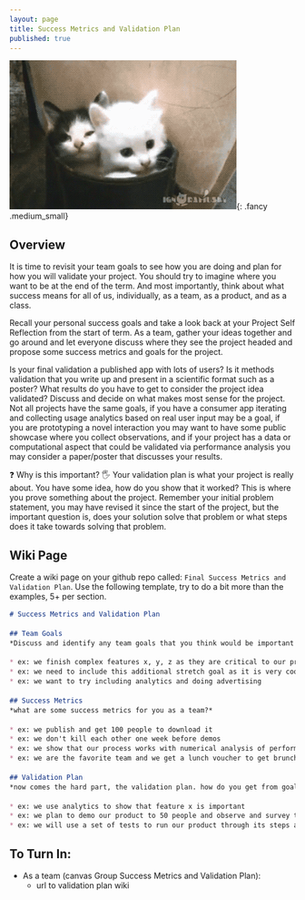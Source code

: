 ```yaml
---
layout: page
title: Success Metrics and Validation Plan
published: true
---
```



![](img/stretch-kittens.gif){: .fancy .medium_small}

## Overview 

It is time to revisit your team goals to see how you are doing and plan for how you will validate your project.  You should try to imagine where you want to be at the end of the term. And most importantly, think about what success means for all of us, individually, as a team, as a product, and as a class.

Recall your personal success goals and take a look back at your Project Self Reflection from the start of term.  As a team, gather your ideas together and go around and let everyone discuss where they see the project headed and propose some success metrics and goals for the project. 

Is your final validation a published app with lots of users?  Is it methods validation that you write up and present in a scientific format such as a poster?  What results do you have to get to consider the project idea validated?  Discuss and decide on what makes most sense for the project.  Not all projects have the same goals, if you have a consumer app iterating and collecting usage analytics based on real user input may be a goal,  if you are prototyping a novel interaction you may want to have some public showcase where you collect observations, and if your project has a data or computational aspect that could be validated via performance analysis you may consider a paper/poster that discusses your results.

❓ Why is this important?
🖐 Your validation plan is what your project is really about. You have some idea, how do you show that it worked?  This is where you prove something about the project.  Remember your initial problem statement, you may have revised it since the start of the project, but the important question is, does your solution solve that problem or what steps does it take towards solving that problem.


## Wiki Page

Create a wiki page on your github repo called: `Final Success Metrics and Validation Plan`.  Use the following template, try to do a bit more than the examples, 5+ per section.


```markdown
# Success Metrics and Validation Plan

## Team Goals
*Discuss and identify any team goals that you think would be important to tackle.*

* ex: we finish complex features x, y, z as they are critical to our product
* ex: we need to include this additional stretch goal as it is very cool
* ex: we want to try including analytics and doing advertising

## Success Metrics
*what are some success metrics for you as a team?*

* ex: we publish and get 100 people to download it
* ex: we don't kill each other one week before demos
* ex: we show that our process works with numerical analysis of performance data
* ex: we are the favorite team and we get a lunch voucher to get brunch with the prof

## Validation Plan
*now comes the hard part, the validation plan. how do you get from goals to success metrics that are validated? this can be user testing, performance metrics, a public demo, etc. if you feel stuck talk to us about it.*

* ex: we use analytics to show that feature x is important
* ex: we plan to demo our product to 50 people and observe and survey them to show that our product is impactful
* ex: we will use a set of tests to run our product through its steps and see how it performs in a preset number of situations

```


## To Turn In:
* As a team (canvas Group Success Metrics and Validation Plan):
    * url to validation plan wiki
